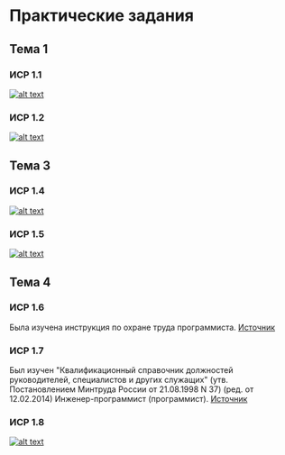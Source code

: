 # Практические задания
## Тема 1
### ИСР 1.1
[![alt text](http://qrcoder.ru/code/?https%3A%2F%2Fgithub.com%2Fyaazzik%2Fpractice-%2Fblob%2Fmaster%2F%25D0%2598%25D0%25A1%25D0%25A0%25201.1%2520%25D0%2593%25D0%25BB%25D0%25B5%25D0%25B1%25D0%25BE%25D0%25B2%2520%25D0%259C.%25D0%2594.%2520.pdf&10&0 "Философские проблемы информатики")](https://github.com/yaazzik/practice-/blob/master/%D0%98%D0%A1%D0%A0%201.1%20%D0%93%D0%BB%D0%B5%D0%B1%D0%BE%D0%B2%20%D0%9C.%D0%94.%20.pdf)
### ИСР 1.2
[![alt text](http://qrcoder.ru/code/?https%3A%2F%2Fgithub.com%2Fyaazzik%2Fpractice-%2Fblob%2Fmaster%2F%25D0%2598%25D0%25A1%25D0%25A0%25201.2%2520%25D0%2593%25D0%25BB%25D0%25B5%25D0%25B1%25D0%25BE%25D0%25B2%2520%25D0%259C.%25D0%2594..pdf&10&0 "Интеллект-карта")](https://github.com/yaazzik/practice-/blob/master/%D0%98%D0%A1%D0%A0%201.2%20%D0%93%D0%BB%D0%B5%D0%B1%D0%BE%D0%B2%20%D0%9C.%D0%94..pdf)
## Тема 3
### ИСР 1.4
[![alt text](http://qrcoder.ru/code/?https%3A%2F%2Fgithub.com%2Fyaazzik%2Fpractice-%2Fblob%2Fmaster%2F%25D0%2598%25D0%25A1%25D0%25A0%25201.4.pdf&10&0 "Упражнения для программиста")](https://github.com/yaazzik/practice-/blob/master/%D0%98%D0%A1%D0%A0%201.4.pdf)
### ИСР 1.5
[![alt text](http://qrcoder.ru/code/?https%3A%2F%2Fgithub.com%2Fyaazzik%2Fpractice-%2Fblob%2Fmaster%2F%25D0%2598%25D0%25A1%25D0%25A0%25201.5.pdf&10&0 "Гимнастика для глаз")](https://github.com/yaazzik/practice-/blob/master/%D0%98%D0%A1%D0%A0%201.5.pdf)
## Тема 4
### ИСР 1.6
Была изучена инструкция по охране труда программиста.
[Источник](http://prom-nadzor.ru/content/instrukciya-po-ohrane-truda-dlya-programmista-pevm)
### ИСР 1.7
Был изучен "Квалификационный справочник должностей руководителей, специалистов и других служащих" (утв. Постановлением Минтруда России от 21.08.1998 N 37) (ред. от 12.02.2014) Инженер-программист (программист).
[Источник](http://www.consultant.ru/document/cons_doc_LAW_58804/#dst100596)
### ИСР 1.8
[![alt text](http://qrcoder.ru/code/?https%3A%2F%2Fgithub.com%2Fyaazzik%2Fpractice-%2Fblob%2Fmaster%2F%25D0%2598%25D0%25A1%25D0%25A0%25201.8.pdf&10&0 "Охрана труда")](https://github.com/yaazzik/practice-/blob/master/%D0%98%D0%A1%D0%A0%201.8.pdf)
